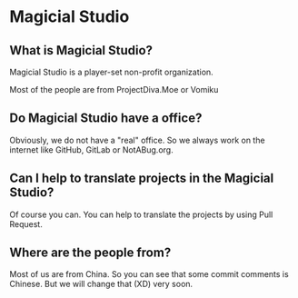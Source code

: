 # Magicial Studio

## What is Magicial Studio?

Magicial Studio is a player-set non-profit organization.

Most of the people are from ProjectDiva.Moe or Vomiku

## Do Magicial Studio have a office?

Obviously, we do not have a "real" office. So we always work on the internet like GitHub, GitLab or NotABug.org.

## Can I help to translate projects in the Magicial Studio?

Of course you can. You can help to translate the projects by using Pull Request.

## Where are the people from?

Most of us are from China. So you can see that some commit comments is Chinese. But we will change that (XD) very soon.


